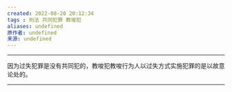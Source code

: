 ```yaml
---
created: 2022-08-20 20:12:34
tags : 刑法 共同犯罪 教唆犯 
aliases: undefined
原作者: undefined
来源: undefined
---
```

---
因为过失犯罪是没有共同犯的，教唆犯教唆行为人以过失方式实施犯罪的是以故意论处的。

---

